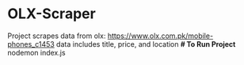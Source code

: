 # OLX-Scraper
Project scrapes data from olx: https://www.olx.com.pk/mobile-phones_c1453
data includes title, price, and location
**# To Run Project** 
nodemon index.js
